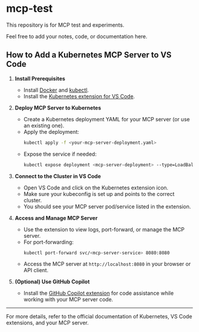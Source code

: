 # mcp-test

This repository is for MCP test and experiments.

Feel free to add your notes, code, or documentation here.

## How to Add a Kubernetes MCP Server to VS Code

1. **Install Prerequisites**
   - Install [Docker](https://www.docker.com/) and [kubectl](https://kubernetes.io/docs/tasks/tools/).
   - Install the [Kubernetes extension for VS Code](https://marketplace.visualstudio.com/items?itemName=ms-kubernetes-tools.vscode-kubernetes-tools).

2. **Deploy MCP Server to Kubernetes**
   - Create a Kubernetes deployment YAML for your MCP server (or use an existing one).
   - Apply the deployment:
     ```sh
     kubectl apply -f <your-mcp-server-deployment.yaml>
     ```
   - Expose the service if needed:
     ```sh
     kubectl expose deployment <mcp-server-deployment> --type=LoadBalancer --port=8080
     ```

3. **Connect to the Cluster in VS Code**
   - Open VS Code and click on the Kubernetes extension icon.
   - Make sure your kubeconfig is set up and points to the correct cluster.
   - You should see your MCP server pod/service listed in the extension.

4. **Access and Manage MCP Server**
   - Use the extension to view logs, port-forward, or manage the MCP server.
   - For port-forwarding:
     ```sh
     kubectl port-forward svc/<mcp-server-service> 8080:8080
     ```
   - Access the MCP server at `http://localhost:8080` in your browser or API client.

5. **(Optional) Use GitHub Copilot**
   - Install the [GitHub Copilot extension](https://marketplace.visualstudio.com/items?itemName=GitHub.copilot) for code assistance while working with your MCP server code.

---

For more details, refer to the official documentation of Kubernetes, VS Code extensions, and your MCP server.
